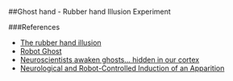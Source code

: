 ##Ghost hand - Rubber hand Illusion Experiment


###References
* [The rubber hand illusion](https://www.youtube.com/watch?v=sxwn1w7MJvk)
* [Robot Ghost](https://www.wired.com/2014/11/robot-ghost/)
* [Neuroscientists awaken ghosts… hidden in our cortex](http://actu.epfl.ch/news/neuroscientists-awaken-ghosts-hidden-in-our-cortex/)
* [Neurological and Robot-Controlled Induction of an Apparition](https://infoscience.epfl.ch/record/204032)
